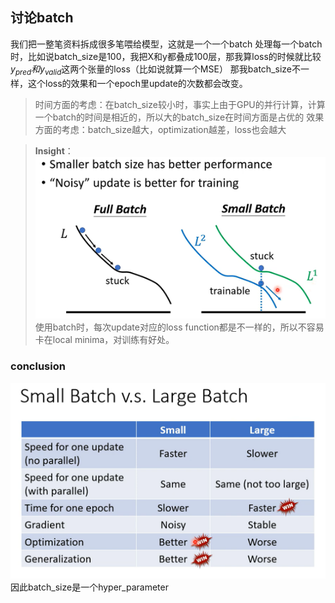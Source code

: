 ## 讨论batch

我们把一整笔资料拆成很多笔喂给模型，这就是一个一个batch
处理每一个batch时，比如说batch_size是100，我把X和y都叠成100层，那我算loss的时候就比较$y_{pred}和y_{valid}$这两个张量的loss（比如说就算一个MSE）
那我batch_size不一样，这个loss的效果和一个epoch里update的次数都会改变。

> 时间方面的考虑：在batch_size较小时，事实上由于GPU的并行计算，计算一个batch的时间是相近的，所以大的batch_size在时间方面是占优的
> 效果方面的考虑：batch_size越大，optimization越差，loss也会越大

>**Insight**：![alt text](../notes/pictures/batch_1.png) 
>使用batch时，每次update对应的loss function都是不一样的，所以不容易卡在local minima，对训练有好处。

### conclusion

![alt text](../notes/pictures/batch_2.png)
因此batch_size是一个hyper_parameter